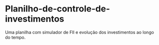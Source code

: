 # Planilho-de-controle-de-investimentos
Uma planilha com simulador de FII e evolução dos investimentos ao longo do tempo.
